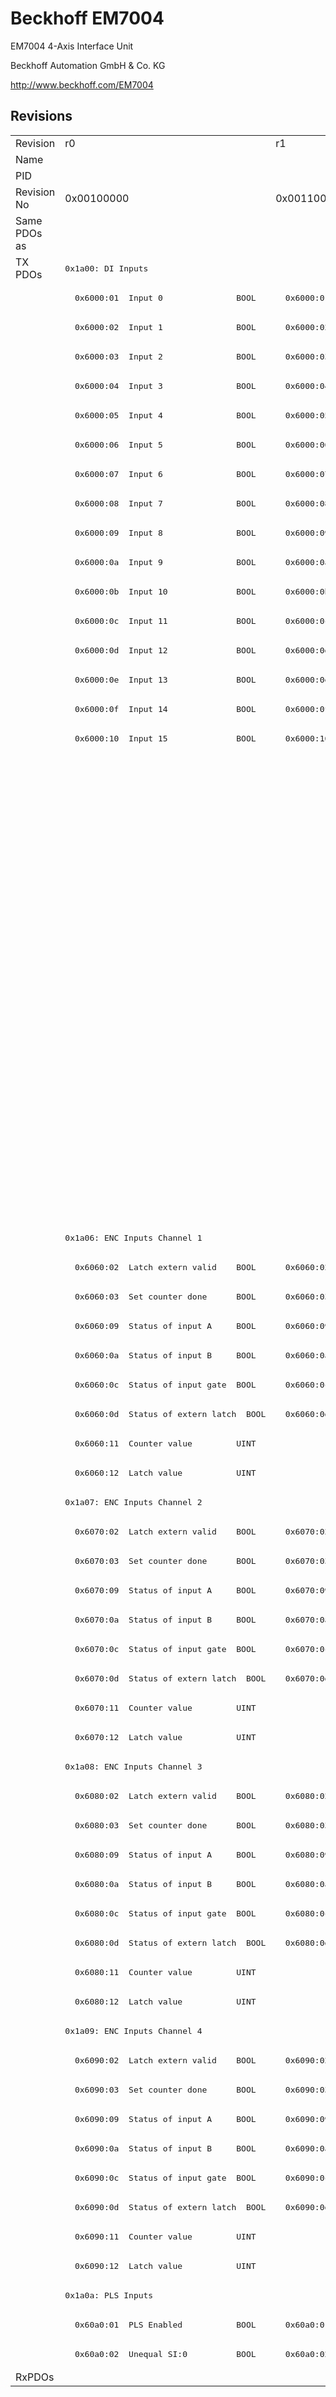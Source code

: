 # Beckhoff EM7004

EM7004 4-Axis Interface Unit

Beckhoff Automation GmbH & Co. KG

http://www.beckhoff.com/EM7004

## Revisions
<table>
<tr >
<td>Revision</td>
<td>r0</td>
<td>r1</td>
<td>r2</td>
<td>r9979</td>
<td>r9980</td>
<td>r9981</td>
</tr>
<tr >
<td>Name</td>
<td colspan=6 align="center">EM7004 4-Axis Interface Unit</td>
</tr>
<tr >
<td>PID</td>
<td colspan=6 align="center">0x1b5c3452</td>
</tr>
<tr >
<td>Revision No</td>
<td>0x00100000</td>
<td>0x00110000</td>
<td>0x00120000</td>
<td>0x270b0000</td>
<td>0x270c0000</td>
<td>0x270d0000</td>
</tr>
<tr >
<td>Same PDOs as</td>
<td colspan=6 align="center"></td>
</tr>
<tr class="txpdo">
<td rowspan=72 valign=top>TX PDOs</td>
<td colspan=3 align="left"><pre>0x1a00: DI Inputs</pre></td>
<td><pre>0x1a00: Digital</pre></td>
<td colspan=2 align="left"><pre>0x1a00: DI Inputs</pre></td>
<td></td>
</tr>
<tr class="txpdo">
<td><pre>  0x6000:01  Input 0               BOOL</pre></td>
<td colspan=2 align="left"><pre>  0x6000:01  Input__Input 0        BOOL</pre></td>
<td colspan=3 align="left"><pre>  0x6000:01  Input 0               BOOL</pre></td>
</tr>
<tr class="txpdo">
<td><pre>  0x6000:02  Input 1               BOOL</pre></td>
<td colspan=2 align="left"><pre>  0x6000:02  Input__Input 1        BOOL</pre></td>
<td colspan=3 align="left"><pre>  0x6000:02  Input 1               BOOL</pre></td>
</tr>
<tr class="txpdo">
<td><pre>  0x6000:03  Input 2               BOOL</pre></td>
<td colspan=2 align="left"><pre>  0x6000:03  Input__Input 2        BOOL</pre></td>
<td colspan=3 align="left"><pre>  0x6000:03  Input 2               BOOL</pre></td>
</tr>
<tr class="txpdo">
<td><pre>  0x6000:04  Input 3               BOOL</pre></td>
<td colspan=2 align="left"><pre>  0x6000:04  Input__Input 3        BOOL</pre></td>
<td colspan=3 align="left"><pre>  0x6000:04  Input 3               BOOL</pre></td>
</tr>
<tr class="txpdo">
<td><pre>  0x6000:05  Input 4               BOOL</pre></td>
<td colspan=2 align="left"><pre>  0x6000:05  Input__Input 4        BOOL</pre></td>
<td colspan=3 align="left"><pre>  0x6000:05  Input 4               BOOL</pre></td>
</tr>
<tr class="txpdo">
<td><pre>  0x6000:06  Input 5               BOOL</pre></td>
<td colspan=2 align="left"><pre>  0x6000:06  Input__Input 5        BOOL</pre></td>
<td colspan=3 align="left"><pre>  0x6000:06  Input 5               BOOL</pre></td>
</tr>
<tr class="txpdo">
<td><pre>  0x6000:07  Input 6               BOOL</pre></td>
<td colspan=2 align="left"><pre>  0x6000:07  Input__Input 6        BOOL</pre></td>
<td colspan=3 align="left"><pre>  0x6000:07  Input 6               BOOL</pre></td>
</tr>
<tr class="txpdo">
<td><pre>  0x6000:08  Input 7               BOOL</pre></td>
<td colspan=2 align="left"><pre>  0x6000:08  Input__Input 7        BOOL</pre></td>
<td colspan=3 align="left"><pre>  0x6000:08  Input 7               BOOL</pre></td>
</tr>
<tr class="txpdo">
<td><pre>  0x6000:09  Input 8               BOOL</pre></td>
<td colspan=2 align="left"><pre>  0x6000:09  Input__Input 8        BOOL</pre></td>
<td colspan=3 align="left"><pre>  0x6000:09  Input 8               BOOL</pre></td>
</tr>
<tr class="txpdo">
<td><pre>  0x6000:0a  Input 9               BOOL</pre></td>
<td colspan=2 align="left"><pre>  0x6000:0a  Input__Input 9        BOOL</pre></td>
<td colspan=3 align="left"><pre>  0x6000:0a  Input 9               BOOL</pre></td>
</tr>
<tr class="txpdo">
<td><pre>  0x6000:0b  Input 10              BOOL</pre></td>
<td colspan=2 align="left"><pre>  0x6000:0b  Input__Input 10       BOOL</pre></td>
<td colspan=3 align="left"><pre>  0x6000:0b  Input 10              BOOL</pre></td>
</tr>
<tr class="txpdo">
<td><pre>  0x6000:0c  Input 11              BOOL</pre></td>
<td colspan=2 align="left"><pre>  0x6000:0c  Input__Input 11       BOOL</pre></td>
<td colspan=3 align="left"><pre>  0x6000:0c  Input 11              BOOL</pre></td>
</tr>
<tr class="txpdo">
<td><pre>  0x6000:0d  Input 12              BOOL</pre></td>
<td colspan=2 align="left"><pre>  0x6000:0d  Input__Input 12       BOOL</pre></td>
<td colspan=3 align="left"><pre>  0x6000:0d  Input 12              BOOL</pre></td>
</tr>
<tr class="txpdo">
<td><pre>  0x6000:0e  Input 13              BOOL</pre></td>
<td colspan=2 align="left"><pre>  0x6000:0e  Input__Input 13       BOOL</pre></td>
<td colspan=3 align="left"><pre>  0x6000:0e  Input 13              BOOL</pre></td>
</tr>
<tr class="txpdo">
<td><pre>  0x6000:0f  Input 14              BOOL</pre></td>
<td colspan=2 align="left"><pre>  0x6000:0f  Input__Input 14       BOOL</pre></td>
<td colspan=3 align="left"><pre>  0x6000:0f  Input 14              BOOL</pre></td>
</tr>
<tr class="txpdo">
<td><pre>  0x6000:10  Input 15              BOOL</pre></td>
<td colspan=2 align="left"><pre>  0x6000:10  Input__Input 15       BOOL</pre></td>
<td colspan=3 align="left"><pre>  0x6000:10  Input 15              BOOL</pre></td>
</tr>
<tr class="txpdo">
<td colspan=3 align="left"><pre></pre></td>
<td><pre>0x1a01: Encoder, Channel 1</pre></td>
<td colspan=2 align="left"><pre></pre></td>
</tr>
<tr class="txpdo">
<td colspan=3 align="left"><pre></pre></td>
<td><pre>  0x6050:01  Status                UINT</pre></td>
<td colspan=2 align="left"><pre></pre></td>
</tr>
<tr class="txpdo">
<td colspan=3 align="left"><pre></pre></td>
<td><pre>  0x6050:02  Value                 UINT</pre></td>
<td colspan=2 align="left"><pre></pre></td>
</tr>
<tr class="txpdo">
<td colspan=3 align="left"><pre></pre></td>
<td><pre>  0x6050:03  Latch                 UINT</pre></td>
<td colspan=2 align="left"><pre></pre></td>
</tr>
<tr class="txpdo">
<td colspan=3 align="left"><pre></pre></td>
<td><pre>0x1a02: Encoder, Channel 2</pre></td>
<td colspan=2 align="left"><pre></pre></td>
</tr>
<tr class="txpdo">
<td colspan=3 align="left"><pre></pre></td>
<td><pre>  0x6060:01  Status                UINT</pre></td>
<td colspan=2 align="left"><pre></pre></td>
</tr>
<tr class="txpdo">
<td colspan=3 align="left"><pre></pre></td>
<td><pre>  0x6060:02  Value                 UINT</pre></td>
<td colspan=2 align="left"><pre></pre></td>
</tr>
<tr class="txpdo">
<td colspan=3 align="left"><pre></pre></td>
<td><pre>  0x6060:03  Latch                 UINT</pre></td>
<td colspan=2 align="left"><pre></pre></td>
</tr>
<tr class="txpdo">
<td colspan=3 align="left"><pre></pre></td>
<td><pre>0x1a03: Encoder, Channel 3</pre></td>
<td colspan=2 align="left"><pre></pre></td>
</tr>
<tr class="txpdo">
<td colspan=3 align="left"><pre></pre></td>
<td><pre>  0x6070:01  Status                UINT</pre></td>
<td colspan=2 align="left"><pre></pre></td>
</tr>
<tr class="txpdo">
<td colspan=3 align="left"><pre></pre></td>
<td><pre>  0x6070:02  Value                 UINT</pre></td>
<td colspan=2 align="left"><pre></pre></td>
</tr>
<tr class="txpdo">
<td colspan=3 align="left"><pre></pre></td>
<td><pre>  0x6070:03  Latch                 UINT</pre></td>
<td colspan=2 align="left"><pre></pre></td>
</tr>
<tr class="txpdo">
<td colspan=3 align="left"><pre></pre></td>
<td><pre>0x1a04: Encoder, Channel 4</pre></td>
<td colspan=2 align="left"><pre></pre></td>
</tr>
<tr class="txpdo">
<td colspan=3 align="left"><pre></pre></td>
<td><pre>  0x6080:01  Status                UINT</pre></td>
<td colspan=2 align="left"><pre></pre></td>
</tr>
<tr class="txpdo">
<td colspan=3 align="left"><pre></pre></td>
<td><pre>  0x6080:02  Value                 UINT</pre></td>
<td colspan=2 align="left"><pre></pre></td>
</tr>
<tr class="txpdo">
<td colspan=3 align="left"><pre></pre></td>
<td><pre>  0x6080:03  Latch                 UINT</pre></td>
<td colspan=2 align="left"><pre></pre></td>
</tr>
<tr class="txpdo">
<td colspan=3 align="left"><pre>0x1a06: ENC Inputs Channel 1</pre></td>
<td><pre></pre></td>
<td colspan=2 align="left"><pre>0x1a06: ENC Inputs Channel 1</pre></td>
</tr>
<tr class="txpdo">
<td><pre>  0x6060:02  Latch extern valid    BOOL</pre></td>
<td colspan=2 align="left"><pre>  0x6060:02  Status__Latch extern valid  BOOL</pre></td>
<td><pre></pre></td>
<td colspan=2 align="left"><pre>  0x6060:02  Latch extern valid    BOOL</pre></td>
</tr>
<tr class="txpdo">
<td><pre>  0x6060:03  Set counter done      BOOL</pre></td>
<td colspan=2 align="left"><pre>  0x6060:03  Status__Set counter done  BOOL</pre></td>
<td><pre></pre></td>
<td colspan=2 align="left"><pre>  0x6060:03  Set counter done      BOOL</pre></td>
</tr>
<tr class="txpdo">
<td><pre>  0x6060:09  Status of input A     BOOL</pre></td>
<td colspan=2 align="left"><pre>  0x6060:09  Status__Status of input A  BOOL</pre></td>
<td><pre></pre></td>
<td colspan=2 align="left"><pre>  0x6060:09  Status of input A     BOOL</pre></td>
</tr>
<tr class="txpdo">
<td><pre>  0x6060:0a  Status of input B     BOOL</pre></td>
<td colspan=2 align="left"><pre>  0x6060:0a  Status__Status of input B  BOOL</pre></td>
<td><pre></pre></td>
<td colspan=2 align="left"><pre>  0x6060:0a  Status of input B     BOOL</pre></td>
</tr>
<tr class="txpdo">
<td><pre>  0x6060:0c  Status of input gate  BOOL</pre></td>
<td colspan=2 align="left"><pre>  0x6060:0c  Status__Status of input gate  BOOL</pre></td>
<td><pre></pre></td>
<td colspan=2 align="left"><pre>  0x6060:0c  Status of input gate  BOOL</pre></td>
</tr>
<tr class="txpdo">
<td><pre>  0x6060:0d  Status of extern latch  BOOL</pre></td>
<td colspan=2 align="left"><pre>  0x6060:0d  Status__Status of extern latch  BOOL</pre></td>
<td><pre></pre></td>
<td colspan=2 align="left"><pre>  0x6060:0d  Status of extern latch  BOOL</pre></td>
</tr>
<tr class="txpdo">
<td colspan=3 align="left"><pre>  0x6060:11  Counter value         UINT</pre></td>
<td><pre></pre></td>
<td colspan=2 align="left"><pre>  0x6060:11  Counter value         UINT</pre></td>
</tr>
<tr class="txpdo">
<td colspan=3 align="left"><pre>  0x6060:12  Latch value           UINT</pre></td>
<td><pre></pre></td>
<td colspan=2 align="left"><pre>  0x6060:12  Latch value           UINT</pre></td>
</tr>
<tr class="txpdo">
<td colspan=3 align="left"><pre>0x1a07: ENC Inputs Channel 2</pre></td>
<td><pre></pre></td>
<td colspan=2 align="left"><pre>0x1a07: ENC Inputs Channel 2</pre></td>
</tr>
<tr class="txpdo">
<td><pre>  0x6070:02  Latch extern valid    BOOL</pre></td>
<td colspan=2 align="left"><pre>  0x6070:02  Status__Latch extern valid  BOOL</pre></td>
<td><pre></pre></td>
<td colspan=2 align="left"><pre>  0x6070:02  Latch extern valid    BOOL</pre></td>
</tr>
<tr class="txpdo">
<td><pre>  0x6070:03  Set counter done      BOOL</pre></td>
<td colspan=2 align="left"><pre>  0x6070:03  Status__Set counter done  BOOL</pre></td>
<td><pre></pre></td>
<td colspan=2 align="left"><pre>  0x6070:03  Set counter done      BOOL</pre></td>
</tr>
<tr class="txpdo">
<td><pre>  0x6070:09  Status of input A     BOOL</pre></td>
<td colspan=2 align="left"><pre>  0x6070:09  Status__Status of input A  BOOL</pre></td>
<td><pre></pre></td>
<td colspan=2 align="left"><pre>  0x6070:09  Status of input A     BOOL</pre></td>
</tr>
<tr class="txpdo">
<td><pre>  0x6070:0a  Status of input B     BOOL</pre></td>
<td colspan=2 align="left"><pre>  0x6070:0a  Status__Status of input B  BOOL</pre></td>
<td><pre></pre></td>
<td colspan=2 align="left"><pre>  0x6070:0a  Status of input B     BOOL</pre></td>
</tr>
<tr class="txpdo">
<td><pre>  0x6070:0c  Status of input gate  BOOL</pre></td>
<td colspan=2 align="left"><pre>  0x6070:0c  Status__Status of input gate  BOOL</pre></td>
<td><pre></pre></td>
<td colspan=2 align="left"><pre>  0x6070:0c  Status of input gate  BOOL</pre></td>
</tr>
<tr class="txpdo">
<td><pre>  0x6070:0d  Status of extern latch  BOOL</pre></td>
<td colspan=2 align="left"><pre>  0x6070:0d  Status__Status of extern latch  BOOL</pre></td>
<td><pre></pre></td>
<td colspan=2 align="left"><pre>  0x6070:0d  Status of extern latch  BOOL</pre></td>
</tr>
<tr class="txpdo">
<td colspan=3 align="left"><pre>  0x6070:11  Counter value         UINT</pre></td>
<td><pre></pre></td>
<td colspan=2 align="left"><pre>  0x6070:11  Counter value         UINT</pre></td>
</tr>
<tr class="txpdo">
<td colspan=3 align="left"><pre>  0x6070:12  Latch value           UINT</pre></td>
<td><pre></pre></td>
<td colspan=2 align="left"><pre>  0x6070:12  Latch value           UINT</pre></td>
</tr>
<tr class="txpdo">
<td colspan=3 align="left"><pre>0x1a08: ENC Inputs Channel 3</pre></td>
<td><pre></pre></td>
<td colspan=2 align="left"><pre>0x1a08: ENC Inputs Channel 3</pre></td>
</tr>
<tr class="txpdo">
<td><pre>  0x6080:02  Latch extern valid    BOOL</pre></td>
<td colspan=2 align="left"><pre>  0x6080:02  Status__Latch extern valid  BOOL</pre></td>
<td><pre></pre></td>
<td colspan=2 align="left"><pre>  0x6080:02  Latch extern valid    BOOL</pre></td>
</tr>
<tr class="txpdo">
<td><pre>  0x6080:03  Set counter done      BOOL</pre></td>
<td colspan=2 align="left"><pre>  0x6080:03  Status__Set counter done  BOOL</pre></td>
<td><pre></pre></td>
<td colspan=2 align="left"><pre>  0x6080:03  Set counter done      BOOL</pre></td>
</tr>
<tr class="txpdo">
<td><pre>  0x6080:09  Status of input A     BOOL</pre></td>
<td colspan=2 align="left"><pre>  0x6080:09  Status__Status of input A  BOOL</pre></td>
<td><pre></pre></td>
<td colspan=2 align="left"><pre>  0x6080:09  Status of input A     BOOL</pre></td>
</tr>
<tr class="txpdo">
<td><pre>  0x6080:0a  Status of input B     BOOL</pre></td>
<td colspan=2 align="left"><pre>  0x6080:0a  Status__Status of input B  BOOL</pre></td>
<td><pre></pre></td>
<td colspan=2 align="left"><pre>  0x6080:0a  Status of input B     BOOL</pre></td>
</tr>
<tr class="txpdo">
<td><pre>  0x6080:0c  Status of input gate  BOOL</pre></td>
<td colspan=2 align="left"><pre>  0x6080:0c  Status__Status of input gate  BOOL</pre></td>
<td><pre></pre></td>
<td colspan=2 align="left"><pre>  0x6080:0c  Status of input gate  BOOL</pre></td>
</tr>
<tr class="txpdo">
<td><pre>  0x6080:0d  Status of extern latch  BOOL</pre></td>
<td colspan=2 align="left"><pre>  0x6080:0d  Status__Status of extern latch  BOOL</pre></td>
<td><pre></pre></td>
<td colspan=2 align="left"><pre>  0x6080:0d  Status of extern latch  BOOL</pre></td>
</tr>
<tr class="txpdo">
<td colspan=3 align="left"><pre>  0x6080:11  Counter value         UINT</pre></td>
<td><pre></pre></td>
<td colspan=2 align="left"><pre>  0x6080:11  Counter value         UINT</pre></td>
</tr>
<tr class="txpdo">
<td colspan=3 align="left"><pre>  0x6080:12  Latch value           UINT</pre></td>
<td><pre></pre></td>
<td colspan=2 align="left"><pre>  0x6080:12  Latch value           UINT</pre></td>
</tr>
<tr class="txpdo">
<td colspan=3 align="left"><pre>0x1a09: ENC Inputs Channel 4</pre></td>
<td><pre></pre></td>
<td colspan=2 align="left"><pre>0x1a09: ENC Inputs Channel 4</pre></td>
</tr>
<tr class="txpdo">
<td><pre>  0x6090:02  Latch extern valid    BOOL</pre></td>
<td colspan=2 align="left"><pre>  0x6090:02  Status__Latch extern valid  BOOL</pre></td>
<td><pre></pre></td>
<td colspan=2 align="left"><pre>  0x6090:02  Latch extern valid    BOOL</pre></td>
</tr>
<tr class="txpdo">
<td><pre>  0x6090:03  Set counter done      BOOL</pre></td>
<td colspan=2 align="left"><pre>  0x6090:03  Status__Set counter done  BOOL</pre></td>
<td><pre></pre></td>
<td colspan=2 align="left"><pre>  0x6090:03  Set counter done      BOOL</pre></td>
</tr>
<tr class="txpdo">
<td><pre>  0x6090:09  Status of input A     BOOL</pre></td>
<td colspan=2 align="left"><pre>  0x6090:09  Status__Status of input A  BOOL</pre></td>
<td><pre></pre></td>
<td colspan=2 align="left"><pre>  0x6090:09  Status of input A     BOOL</pre></td>
</tr>
<tr class="txpdo">
<td><pre>  0x6090:0a  Status of input B     BOOL</pre></td>
<td colspan=2 align="left"><pre>  0x6090:0a  Status__Status of input B  BOOL</pre></td>
<td><pre></pre></td>
<td colspan=2 align="left"><pre>  0x6090:0a  Status of input B     BOOL</pre></td>
</tr>
<tr class="txpdo">
<td><pre>  0x6090:0c  Status of input gate  BOOL</pre></td>
<td colspan=2 align="left"><pre>  0x6090:0c  Status__Status of input gate  BOOL</pre></td>
<td><pre></pre></td>
<td colspan=2 align="left"><pre>  0x6090:0c  Status of input gate  BOOL</pre></td>
</tr>
<tr class="txpdo">
<td><pre>  0x6090:0d  Status of extern latch  BOOL</pre></td>
<td colspan=2 align="left"><pre>  0x6090:0d  Status__Status of extern latch  BOOL</pre></td>
<td><pre></pre></td>
<td colspan=2 align="left"><pre>  0x6090:0d  Status of extern latch  BOOL</pre></td>
</tr>
<tr class="txpdo">
<td colspan=3 align="left"><pre>  0x6090:11  Counter value         UINT</pre></td>
<td><pre></pre></td>
<td colspan=2 align="left"><pre>  0x6090:11  Counter value         UINT</pre></td>
</tr>
<tr class="txpdo">
<td colspan=3 align="left"><pre>  0x6090:12  Latch value           UINT</pre></td>
<td><pre></pre></td>
<td colspan=2 align="left"><pre>  0x6090:12  Latch value           UINT</pre></td>
</tr>
<tr class="txpdo">
<td colspan=3 align="left"><pre>0x1a0a: PLS Inputs</pre></td>
<td><pre></pre></td>
<td colspan=2 align="left"><pre>0x1a0a: PLS Inputs</pre></td>
</tr>
<tr class="txpdo">
<td><pre>  0x60a0:01  PLS Enabled           BOOL</pre></td>
<td colspan=2 align="left"><pre>  0x60a0:01  Status__PLS Enabled   BOOL</pre></td>
<td><pre></pre></td>
<td colspan=2 align="left"><pre>  0x60a0:01  PLS Enabled           BOOL</pre></td>
</tr>
<tr class="txpdo">
<td><pre>  0x60a0:02  Unequal SI:0          BOOL</pre></td>
<td colspan=2 align="left"><pre>  0x60a0:02  Status__Unequal SI:0  BOOL</pre></td>
<td><pre></pre></td>
<td colspan=2 align="left"><pre>  0x60a0:02  Unequal SI:0          BOOL</pre></td>
</tr>
<tr >
<td>RxPDOs</td>
<td colspan=6 align="left"></td>
</tr>
</table>
